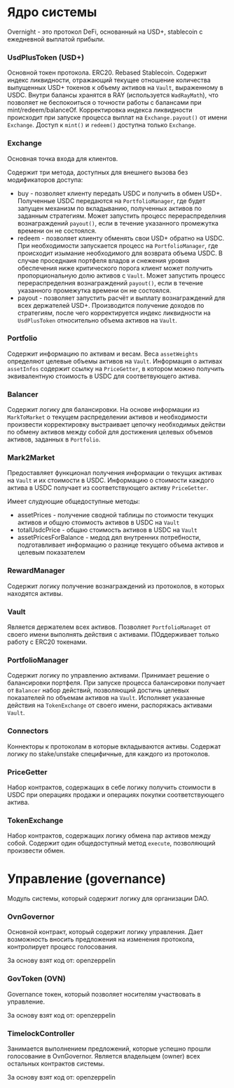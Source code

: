 # Ядро системы

Overnight - это протокол DeFi, основанный на USD+, stablecoin с ежедневной выплатой прибыли.

### UsdPlusToken (USD+)

Основной токен протокола. ERC20. Rebased Stablecoin. Содержит индекс ликвидности, отражающий текущее отношение количества выпущенных 
USD+ токенов к объему активов на `Vault`, выраженному в USDC. Внутри балансы хранятся в RAY (используется `WadRayMath`), что позволяет 
не беспокоиться о точности работы с балансами при mint/redeem/balanceOf. Корректировка индекса ликвидности происходит при запуске процесса
выплат на `Exchange.payout()` от имени `Exchange`. Доступ к `mint()` и `redeem()` доступна только `Exchange`.

### Exchange 

Основная точка входа для клиентов.

Содержит три метода, доступных для внешнего вызова без модификаторов доступа: 
- buy - позволяет клиенту передать USDC и получить в обмен USD+. Полученные USDC передаются на `PortfolioManager`, где будет запущен механизм по вкладыванию, 
  полученных активов по заданным стратегиям. Может запустить процесс перераспределния вознаграждений `payout()`, 
  если в течение указанного промежутка времени он не состоялся.
- redeem - позволяет клиенту обменять свои USD+ обратно на USDC. При необходимости запускается процесс на `PortfolioManager`, 
  где происходит изымание необходимого для возврата объема USDC. В случае проседнаия портфеля владов и снежения уровня обеспечения 
  ниже критического порога клиент может получить пропорциональную долю активов с `Vault`. Может запустить процесс перераспределния 
  вознаграждений `payout()`, если в течение указанного промежутка времени он не состоялся.
- payout - позволяет запустить расчёт и выплату вознаграждений для всех держателей USD+. Производится получение доходов по стратегиям, 
  после чего корректируется индекс ликвидности на `UsdPlusToken` относительно объема активов на `Vault`.

### Portfolio

Содержит информацию по активам и весам. 
Веса `assetWeights` определяют целевые объемы активов на `Vault`. 
Информация о активах `assetInfos` содержит ссылку на `PriceGetter`, в котором можно получить эквивалентную стоимость в USDC для соответвующего актива.

### Balancer

Содержит логику для балансировки. На основе информации из `MarkToMarket` о текущем распределении активов и необходимости произвести корректировку
выстраивает цепочку необходимых действи по обмену активов между собой для достижения целевых объемов активов, заданных в `Portfolio`.

### Mark2Market

Предоставляет функционал получения информации о текущих активах на `Vault` и их стоимости в USDC. 
Информацию о стоимости каждого актива в USDC получает из соответствующего активу `PriceGetter`. 

Имеет слудующие общедоступные методы:
- assetPrices - получение сводной таблицы по стоимости текущих активов и общую стоимость активов в USDC на `Vault`
- totalUsdcPrice - общаю стоимость активов в USDC на `Vault`
- assetPricesForBalance - медод дял внутренних потребности, подготавливает информацию о разнице текущего объема активов и целевым показателем

### RewardManager

Содержит логику получение вознаграждений из протоколов, в которых находятся активы.

### Vault

Является держателем всех активов. Позволяет `PortfolioManaget` от своего имени выполнять действия с активами. ПОддерживает только работу с ERC20 токенами.

### PortfolioManager

Содержит логику по управлению активами.
Принимает решение о балансировки портфеля. При запуске процесса балансировки получает от `Balancer` набор действий, позволяющий достичь 
целевых показателей по объемам активов на `Vault`. Исполняет указанные действия на `TokenExchange` от своего имени, распоряжась активами `Vault`.

### Connectors 

Коннекторы к протоколам в которые вкладываются активы.
Содержат логику по stake/unstake специфичные, для каждого из протоколов.

### PriceGetter

Набор контрактов, содержащих в себе логику получить стоимости в USDC при операциях продажи и операциях покупки соответствующего актива.

### TokenExchange

Набор контрактов, содержащих логику обмена пар активов между собой. Содержит один общедоступный метод `execute`, позволяющий произвести обмен.


# Управление (governance)

Модуль системы, который содержит логику для организации DAO.

### OvnGovernor

Основной контракт, который содержит логику управления.
Дает возможность вносить предложения на изменения протокола, контролирует процесс голосования.

За основу взят код от: openzeppelin

### GovToken (OVN)

Governance токен, который позволяет носителям участвовать в управление.

За основу взят код от: openzeppelin

### TimelockController 

Занимается выполнением предложений, которые успешно прошли голосование в OvnGovernor.
Является владельцем (owner) всех остальных контрактов системы.

За основу взят код от: openzeppelin
